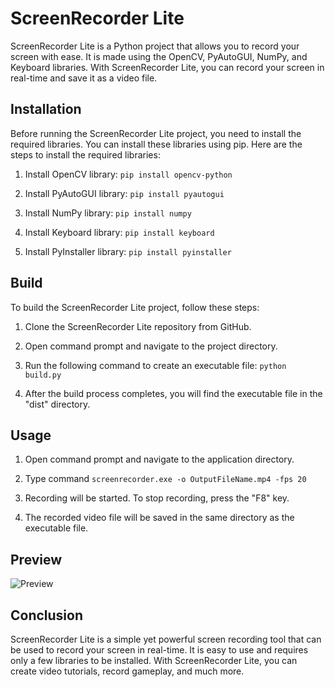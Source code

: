 # ScreenRecorder Lite

ScreenRecorder Lite is a Python project that allows you to record your screen with ease. It is made using the OpenCV, PyAutoGUI, NumPy, and Keyboard libraries. With ScreenRecorder Lite, you can record your screen in real-time and save it as a video file.

## Installation

Before running the ScreenRecorder Lite project, you need to install the required libraries. You can install these libraries using pip. Here are the steps to install the required libraries:

1. Install OpenCV library: `pip install opencv-python`

2. Install PyAutoGUI library: `pip install pyautogui`

3. Install NumPy library: `pip install numpy`

4. Install Keyboard library: `pip install keyboard`

5. Install PyInstaller library: `pip install pyinstaller`

## Build

To build the ScreenRecorder Lite project, follow these steps:

1. Clone the ScreenRecorder Lite repository from GitHub.

2. Open command prompt and navigate to the project directory.

3. Run the following command to create an executable file: `python build.py`

4. After the build process completes, you will find the executable file in the "dist" directory.

## Usage

1. Open command prompt and navigate to the application directory.

2. Type command `screenrecorder.exe -o OutputFileName.mp4 -fps 20`

3. Recording will be started. To stop recording, press the "F8" key.

4. The recorded video file will be saved in the same directory as the executable file.

## Preview
![Preview](https://user-images.githubusercontent.com/93572817/234247864-c8ead584-cee1-43bf-a904-09f5be53e26d.png)

## Conclusion

ScreenRecorder Lite is a simple yet powerful screen recording tool that can be used to record your screen in real-time. It is easy to use and requires only a few libraries to be installed. With ScreenRecorder Lite, you can create video tutorials, record gameplay, and much more.
